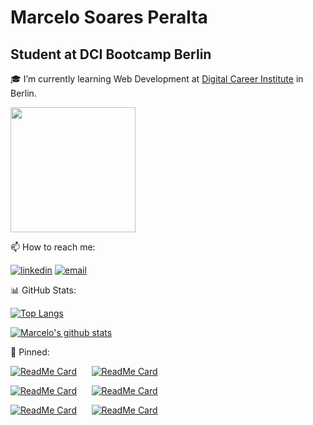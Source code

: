 # Marcelo Soares Peralta

## Student at DCI Bootcamp Berlin

:mortar_board: I’m currently learning Web Development at [Digital Career Institute](https://digitalcareerinstitute.org/) in Berlin.  

<img height="200" src="https://github.com/marcelosperalta/dci/blob/master/img_mern.png"/>

:mailbox: How to reach me:  

[![linkedin](https://img.shields.io/badge/LinkedIn-Marcelo%20Soares%20Peralta-blue)](https://www.linkedin.com/in/marcelo-soares-peralta-b1a7aa95/)
<a href="mailto:marcelosperalta@gmail.com">![email](https://img.shields.io/badge/e--mail-marcelosperalta%40gmail.com-red)</a>

:bar_chart: GitHub Stats:

[![Top Langs](https://github-readme-stats.marcelosperalta.vercel.app/api/top-langs/?username=marcelosperalta&layout=compact&hide=java,objective-c)](https://github.com/marcelosperalta)

[![Marcelo's github stats](https://github-readme-stats.marcelosperalta.vercel.app/api?username=marcelosperalta&show_icons=true&count_private=true)](https://github.com/anuraghazra/github-readme-stats)

:pushpin: Pinned:

[![ReadMe Card](https://github-readme-stats.marcelosperalta.vercel.app/api/pin/?username=marcelosperalta&repo=dci)](https://github.com/marcelosperalta/dci)&nbsp;&nbsp;&nbsp;&nbsp;&nbsp;&nbsp;[![ReadMe Card](https://github-readme-stats.marcelosperalta.vercel.app/api/pin/?username=marcelosperalta&repo=rocketseat)](https://github.com/marcelosperalta/rocketseat)

[![ReadMe Card](https://github-readme-stats.marcelosperalta.vercel.app/api/pin/?username=marcelosperalta&repo=portfolio)](https://github.com/marcelosperalta/portfolio)&nbsp;&nbsp;&nbsp;&nbsp;&nbsp;&nbsp;[![ReadMe Card](https://github-readme-stats.marcelosperalta.vercel.app/api/pin/?username=marcelosperalta&repo=todoApp_react)](https://github.com/marcelosperalta/todoApp_react)

[![ReadMe Card](https://github-readme-stats.marcelosperalta.vercel.app/api/pin/?username=marcelosperalta&repo=mock-up_e-learning_platform)](https://github.com/marcelosperalta/mock-up_e-learning_platform)&nbsp;&nbsp;&nbsp;&nbsp;&nbsp;&nbsp;[![ReadMe Card](https://github-readme-stats.marcelosperalta.vercel.app/api/pin/?username=marcelosperalta&repo=mock-up_e-learning_platform_front-end)](https://github.com/marcelosperalta/mock-up_e-learning_platform_front-end)
